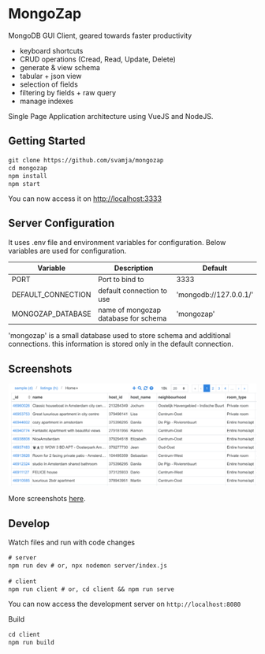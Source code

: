 # MongoZap

MongoDB GUI Client, geared towards faster productivity 

* keyboard shortcuts
* CRUD operations (Cread, Read, Update, Delete)
* generate & view schema
* tabular + json view
* selection of fields
* filtering by fields + raw query
* manage indexes

Single Page Application architecture using VueJS and NodeJS.

## Getting Started


````
git clone https://github.com/svamja/mongozap
cd mongozap
npm install
npm start
````

You can now access it on [http://localhost:3333](http://localhost:3333)

## Server Configuration

It uses .env file and environment variables for configuration. Below variables are used for configuration.

| Variable      		| Description           				| Default   				|
| ----          		| -----                 				| ----      				|
| PORT          		| Port to bind to    				  	| 3333      				|
| DEFAULT_CONNECTION  	| default connection to use    			| 'mongodb://127.0.0.1/' 	|
| MONGOZAP_DATABASE		| name of mongozap database for schema  | 'mongozap' 				|


'mongozap' is a small database used to store schema and additional connections.
this information is stored only in the default connection.


## Screenshots

![Screenshots](screenshots/index.png)

More screenshots [here](screenshots.md).


## Develop

Watch files and run with code changes


````
# server
npm run dev # or, npx nodemon server/index.js

# client
npm run client # or, cd client && npm run serve
````

You can now access the development server on `http://localhost:8080`

Build

````
cd client
npm run build
````




